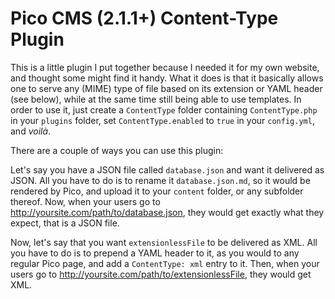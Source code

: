 # Pico CMS (2.1.1+) Content-Type Plugin

This is a little plugin I put together because I needed it for my own website, and thought some might find it handy.
What it does is that it basically allows one to serve any (MIME) type of file based on its extension or YAML header (see below), while at the same time still being able to use templates. In order to use it, just create a `ContentType` folder containing `ContentType.php` in your `plugins` folder, set `ContentType.enabled` to `true` in your `config.yml`, and *voilà*.

There are a couple of ways you can use this plugin:

Let's say you have a JSON file called `database.json` and want it delivered as JSON. All you have to do is to rename it `database.json.md`, so it would be rendered by Pico, and upload it to your `content` folder, or any subfolder thereof. Now, when your users go to http://yoursite.com/path/to/database.json, they would get exactly what they expect, that is a JSON file.

Now, let's say that you want `extensionlessFile` to be delivered as XML. All you have to do is to prepend a YAML header to it, as you would to any regular Pico page, and add a `ContentType: xml` entry to it. Then, when your users go to http://yoursite.com/path/to/extensionlessFile, they would get XML.
